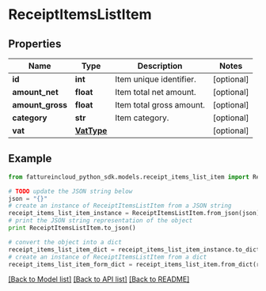 # ReceiptItemsListItem


## Properties
Name | Type | Description | Notes
------------ | ------------- | ------------- | -------------
**id** | **int** | Item unique identifier. | [optional] 
**amount_net** | **float** | Item total net amount. | [optional] 
**amount_gross** | **float** | Item total gross amount. | [optional] 
**category** | **str** | Item category. | [optional] 
**vat** | [**VatType**](VatType.md) |  | [optional] 

## Example

```python
from fattureincloud_python_sdk.models.receipt_items_list_item import ReceiptItemsListItem

# TODO update the JSON string below
json = "{}"
# create an instance of ReceiptItemsListItem from a JSON string
receipt_items_list_item_instance = ReceiptItemsListItem.from_json(json)
# print the JSON string representation of the object
print ReceiptItemsListItem.to_json()

# convert the object into a dict
receipt_items_list_item_dict = receipt_items_list_item_instance.to_dict()
# create an instance of ReceiptItemsListItem from a dict
receipt_items_list_item_form_dict = receipt_items_list_item.from_dict(receipt_items_list_item_dict)
```
[[Back to Model list]](../README.md#documentation-for-models) [[Back to API list]](../README.md#documentation-for-api-endpoints) [[Back to README]](../README.md)


